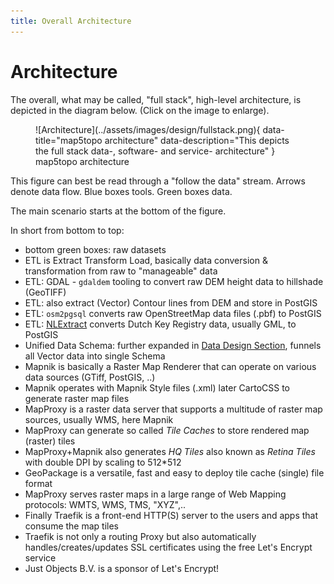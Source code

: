 ```yaml
---
title: Overall Architecture
---
```


# Architecture

The overall, what may be called, "full stack", high-level architecture, is depicted in the diagram below. (Click on the image to enlarge).


<figure markdown>
![Architecture](../assets/images/design/fullstack.png){ data-title="map5topo architecture" data-description="This depicts the full stack data-, software- and service- architecture" }
<figcaption>map5topo architecture</figcaption>
</figure>

This figure can best be read through a "follow the data" stream. Arrows denote data flow. Blue boxes tools. Green boxes data.

The main scenario starts at the bottom of the figure.

In short from bottom to top:

* bottom green boxes: raw datasets
* ETL is Extract Transform Load, basically data conversion & transformation from raw to "manageable" data
* ETL: GDAL - `gdaldem` tooling to convert raw DEM height data to hillshade (GeoTIFF)
* ETL: also extract (Vector) Contour lines from DEM and store in PostGIS
* ETL: `osm2pgsql` converts raw OpenStreetMap data files (.pbf) to PostGIS
* ETL: [NLExtract](https://nlextract.nl) converts Dutch Key Registry data, usually GML, to PostGIS
* Unified Data Schema: further expanded in [Data Design Section](data.md), funnels all Vector data into single Schema
* Mapnik is basically a Raster Map Renderer that can operate on various data sources (GTiff, PostGIS, ..)
* Mapnik operates with Mapnik Style files (.xml) later CartoCSS to generate raster map files
* MapProxy is a raster data server that supports a multitude of raster map sources, usually WMS, here Mapnik
* MapProxy can generate so called *Tile Caches* to store rendered map (raster) tiles
* MapProxy+Mapnik also generates *HQ Tiles* also known as *Retina Tiles* with double DPI by scaling to 512*512
* GeoPackage is a versatile, fast and easy to deploy tile cache (single) file format
* MapProxy serves raster maps in a large range of Web Mapping protocols: WMTS, WMS, TMS, "XYZ",..
* Finally Traefik is a front-end HTTP(S) server to the users and apps that consume the map tiles
* Traefik is not only a routing Proxy but also automatically handles/creates/updates SSL certificates using the free Let's Encrypt service
* Just Objects B.V. is a sponsor of Let's Encrypt!
